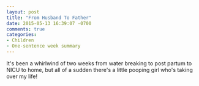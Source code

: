```yaml
---
layout: post
title: "From Husband To Father"
date: 2015-05-13 16:39:07 -0700
comments: true
categories: 
- Children
- One-sentence week summary
---
```

It's been a whirlwind of two weeks from water breaking to post partum to NICU to home, but all of a sudden there's a little pooping girl who's taking over my life!
